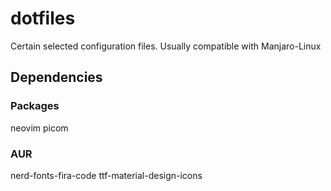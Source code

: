 # dotfiles
Certain selected configuration files. Usually compatible with Manjaro-Linux

## Dependencies

### Packages

neovim picom  

### AUR 

nerd-fonts-fira-code ttf-material-design-icons
